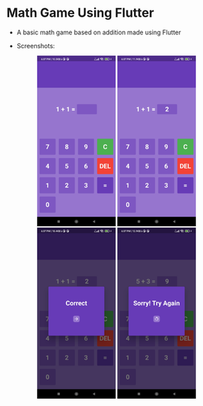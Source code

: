 # Math Game Using Flutter
* A basic math game based on addition made using Flutter

* Screenshots:
<p align = "center">
<img width = 180 src = "./screenshots/init.jpg">
<img width = 180 src = "./screenshots/input.jpg">
<img width = 180 src = "./screenshots/Correct.jpg">
<img width = 180 src = "./screenshots/Wrong.jpg">
</p>